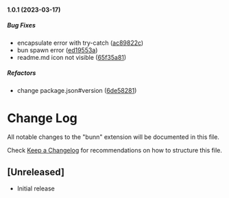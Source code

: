 #### 1.0.1 (2023-03-17)

##### Bug Fixes

*  encapsulate error with try-catch ([ac89822c](https://github.com/PlayerNguyen/vscode-bunn/commit/ac89822c31ba76a2a9081f3e55a68ceae5568a92))
*  bun spawn error ([ed19553a](https://github.com/PlayerNguyen/vscode-bunn/commit/ed19553a97f51d9dcbeb68fcc7ecd7ed17f34265))
*  readme.md icon not visible ([65f35a81](https://github.com/PlayerNguyen/vscode-bunn/commit/65f35a818f5b2124a3fe49b0c22597e60cfe1259))

##### Refactors

*  change package.json#version ([6de58281](https://github.com/PlayerNguyen/vscode-bunn/commit/6de58281131f6c9e6b6372fb73744818bd1bf800))

# Change Log

All notable changes to the "bunn" extension will be documented in this file.

Check [Keep a Changelog](http://keepachangelog.com/) for recommendations on how to structure this file.

## [Unreleased]

- Initial release